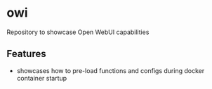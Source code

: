 # owi
Repository to showcase Open WebUI capabilities

## Features
- showcases how to pre-load functions and configs during docker container startup

